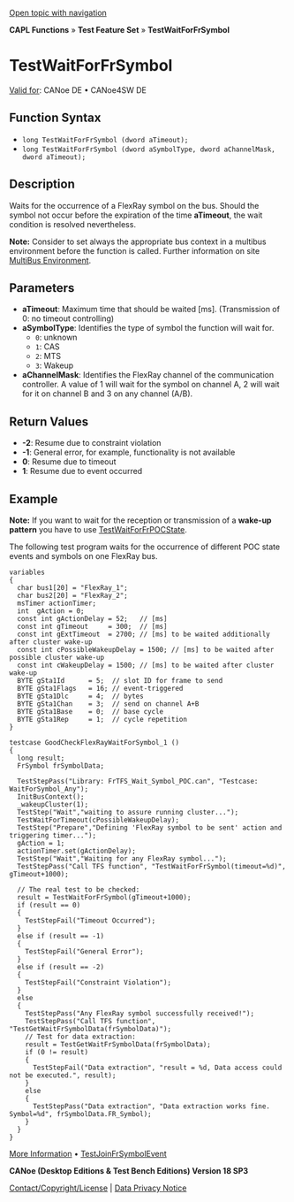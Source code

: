 [Open topic with navigation](../../../../../CANoeDEFamily.htm#Topics/CAPLFunctions/Test/Functions/CAPLfunctionTestWaitForFrSymbol.md)

**CAPL Functions** » **Test Feature Set** » **TestWaitForFrSymbol**

# TestWaitForFrSymbol

[Valid for](../../../Shared/FeatureAvailability.md): CANoe DE • CANoe4SW DE

## Function Syntax

- `long TestWaitForFrSymbol (dword aTimeout);`
- `long TestWaitForFrSymbol (dword aSymbolType, dword aChannelMask, dword aTimeout);`

## Description

Waits for the occurrence of a FlexRay symbol on the bus. Should the symbol not occur before the expiration of the time **aTimeout**, the wait condition is resolved nevertheless.

**Note:** Consider to set always the appropriate bus context in a multibus environment before the function is called. Further information on site [MultiBus Environment](../../../Shared/CAPL/General/TestMultiBusEnvironment.md).

## Parameters

- **aTimeout**: Maximum time that should be waited [ms]. (Transmission of 0: no timeout controlling)
- **aSymbolType**: Identifies the type of symbol the function will wait for.
  - `0`: unknown
  - `1`: CAS
  - `2`: MTS
  - `3`: Wakeup
- **aChannelMask**: Identifies the FlexRay channel of the communication controller. A value of 1 will wait for the symbol on channel A, 2 will wait for it on channel B and 3 on any channel (A/B).

## Return Values

- **-2**: Resume due to constraint violation
- **-1**: General error, for example, functionality is not available
- **0**: Resume due to timeout
- **1**: Resume due to event occurred

## Example

**Note:** If you want to wait for the reception or transmission of a **wake-up pattern** you have to use [TestWaitForFrPOCState](CAPLfunctionTestWaitForFrPOCState.md).

The following test program waits for the occurrence of different POC state events and symbols on one FlexRay bus.

```plaintext
variables
{
  char bus1[20] = "FlexRay_1";
  char bus2[20] = "FlexRay_2";
  msTimer actionTimer;
  int  gAction = 0;
  const int gActionDelay = 52;   // [ms]
  const int gTimeout     = 300;  // [ms]
  const int gExtTimeout  = 2700; // [ms] to be waited additionally after cluster wake-up
  const int cPossibleWakeupDelay = 1500; // [ms] to be waited after possible cluster wake-up
  const int cWakeupDelay = 1500; // [ms] to be waited after cluster wake-up
  BYTE gSta1Id      = 5;  // slot ID for frame to send
  BYTE gSta1Flags   = 16; // event-triggered
  BYTE gSta1Dlc     = 4;  // bytes
  BYTE gSta1Chan    = 3;  // send on channel A+B
  BYTE gSta1Base    = 0;  // base cycle
  BYTE gSta1Rep     = 1;  // cycle repetition
}

testcase GoodCheckFlexRayWaitForSymbol_1 ()
{
  long result;
  FrSymbol frSymbolData;

  TestStepPass("Library: FrTFS_Wait_Symbol_POC.can", "Testcase: WaitForSymbol_Any");
  InitBusContext();
  _wakeupCluster(1);
  TestStep("Wait","waiting to assure running cluster...");
  TestWaitForTimeout(cPossibleWakeupDelay);
  TestStep("Prepare","Defining 'FlexRay symbol to be sent' action and triggering timer...");
  gAction = 1;
  actionTimer.set(gActionDelay);
  TestStep("Wait","Waiting for any FlexRay symbol...");
  TestStepPass("Call TFS function", "TestWaitForFrSymbol(timeout=%d)", gTimeout+1000);

  // The real test to be checked:
  result = TestWaitForFrSymbol(gTimeout+1000);
  if (result == 0)
  {
    TestStepFail("Timeout Occurred");
  }
  else if (result == -1)
  {
    TestStepFail("General Error");
  }
  else if (result == -2)
  {
    TestStepFail("Constraint Violation");
  }
  else
  {
    TestStepPass("Any FlexRay symbol successfully received!");
    TestStepPass("Call TFS function", "TestGetWaitFrSymbolData(frSymbolData)");
    // Test for data extraction:
    result = TestGetWaitFrSymbolData(frSymbolData);
    if (0 != result)
    {
      TestStepFail("Data extraction", "result = %d, Data access could not be executed.", result);
    }
    else
    {
      TestStepPass("Data extraction", "Data extraction works fine. Symbol=%d", frSymbolData.FR_Symbol);
    }
  }
}
```

[More Information](CAPLfunctionTestGetWaitFrSymbolData.md) • [TestJoinFrSymbolEvent](CAPLfunctionTestJoinFrSymbolEvent.md)

**CANoe (Desktop Editions & Test Bench Editions) Version 18 SP3**

[Contact/Copyright/License](../../../Shared/ContactCopyrightLicense.md) | [Data Privacy Notice](https://www.vector.com/int/en/company/get-info/privacy-policy/)
